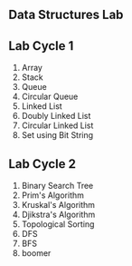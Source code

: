 Data Structures Lab 
-------------------------
Lab Cycle 1
------------
1.	Array
2.	Stack
3.	Queue
4.	Circular Queue
5.	Linked List
6.	Doubly Linked List
7.	Circular Linked List
8.	Set using Bit String

Lab Cycle 2
---------------
1.	Binary Search Tree
2.	Prim's Algorithm
3.	Kruskal's Algorithm
4.	Djikstra's Algorithm
5.	Topological Sorting
6.	DFS
7.	BFS
8.	boomer
